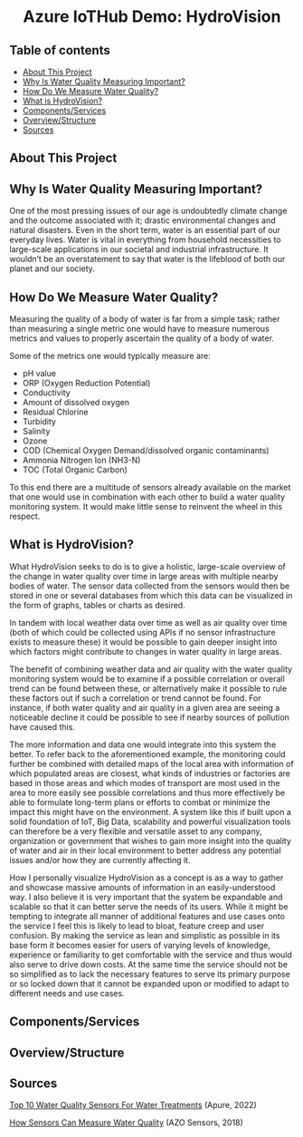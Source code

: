 <h1 align="center" id="top">Azure IoTHub Demo: HydroVision</h1>

## Table of contents
- [About This Project](#about-this-project)
- [Why Is Water Quality Measuring Important?](#why-is-water-quality-measuring-important?)
- [How Do We Measure Water Quality?](#how-do-we-measure-water-quality?)
- [What is HydroVision?](#what-is-hydrovision?)
- [Components/Services](#components/services)
- [Overview/Structure](#overview/structure)
- [Sources](#sources)

## About This Project

## Why Is Water Quality Measuring Important?

One of the most pressing issues of our age is undoubtedly climate change and the outcome associated with it; drastic environmental changes and natural disasters. Even in the short term, water is an essential part of our everyday lives. Water is vital in everything from household necessities to large-scale applications in our societal and industrial infrastructure. It wouldn’t be an overstatement to say that water is the lifeblood of both our planet and our society.

## How Do We Measure Water Quality?

Measuring the quality of a body of water is far from a simple task; rather than measuring a single metric one would have to measure numerous metrics and values to properly ascertain the quality of a body of water.

Some of the metrics one would typically measure are:

- pH value
- ORP (Oxygen Reduction Potential)
- Conductivity
- Amount of dissolved oxygen
- Residual Chlorine
- Turbidity
- Salinity
- Ozone
- COD (Chemical Oxygen Demand/dissolved organic contaminants)
- Ammonia Nitrogen Ion (NH3-N)
- TOC (Total Organic Carbon)

To this end there are a multitude of sensors already available on the market that one would use in combination with each other to build a water quality monitoring system. It would make little sense to reinvent the wheel in this respect.

## What is HydroVision?

What HydroVision seeks to do is to give a holistic, large-scale overview of the change in water quality over time in large areas with multiple nearby bodies of water. The sensor data collected from the sensors would then be stored in one or several databases from which this data can be visualized in the form of graphs, tables or charts as desired.

In tandem with local weather data over time as well as air quality over time (both of which could be collected using APIs if no sensor infrastructure exists to measure these) it would be possible to gain deeper insight into which factors might contribute to changes in water quality in large areas.

The benefit of combining weather data and air quality with the water quality monitoring system would be to examine if a possible correlation or overall trend can be found between these, or alternatively make it possible to rule these factors out if such a correlation or trend cannot be found. For instance, if both water quality and air quality in a given area are seeing a noticeable decline it could be possible to see if nearby sources of pollution have caused this.

The more information and data one would integrate into this system the better. To refer back to the aforementioned example, the monitoring could further be combined with detailed maps of the local area with information of which populated areas are closest, what kinds of industries or factories are based in those areas and which modes of transport are most used in the area to more easily see possible correlations and thus more effectively be able to formulate long-term plans or efforts to combat or minimize the impact this might have on the environment. A system like this if built upon a solid foundation of IoT, Big Data, scalability and powerful visualization tools can therefore be a very flexible and versatile asset to any company, organization or government that wishes to gain more insight into the quality of water and air in their local environment to better address any potential issues and/or how they are currently affecting it.

How I personally visualize HydroVision as a concept is as a way to gather and showcase massive amounts of information in an easily-understood way. I also believe it is very important that the system be expandable and scalable so that it can better serve the needs of its users. While it might be tempting to integrate all manner of additional features and use cases onto the service I feel this is likely to lead to bloat, feature creep and user confusion. By making the service as lean and simplistic as possible in its base form it becomes easier for users of varying levels of knowledge, experience or familiarity to get comfortable with the service and thus would also serve to drive down costs. At the same time the service should not be so simplified as to lack the necessary features to serve its primary purpose or so locked down that it cannot be expanded upon or modified to adapt to different needs and use cases.

## Components/Services



## Overview/Structure

## Sources

[Top 10 Water Quality Sensors For Water Treatments](https://apureinstrument.com/blogs/water-quality-sensors-for-water-treatments/#:~:text=The%20water%20quality%20sensors%20measure,for%20researchers%2C%20observers%20and%20engineers./) (Apure, 2022)

[How Sensors Can Measure Water Quality](https://www.azosensors.com/article.aspx?ArticleID=1444/) (AZO Sensors, 2018)
